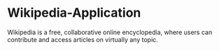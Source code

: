 # Wikipedia-Application
Wikipedia is a free, collaborative online encyclopedia, where users can contribute and access articles on virtually any topic.
